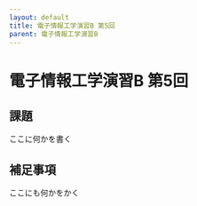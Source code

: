 ```yaml
---
layout: default
title: 電子情報工学演習B 第5回
parent: 電子情報工学演習B
---
```


# 電子情報工学演習B 第5回

## 課題

ここに何かを書く

## 補足事項

ここにも何かをかく